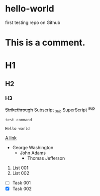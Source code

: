 # hello-world
first testing repo on Github

# This is a comment.
# H1
## H2
### H3
~~Strikethrough~~
Subscript <sub>*sub*</sub> SuperScript <sup>**sup**</sup>

`test command`
```
Hello world
```

[A link](www.gmail.com)

- George Washington
  * John Adams
    + Thomas Jefferson

1. List 001
2. List 002


- [ ] Task 001
- [x] Task 002
